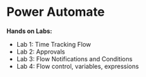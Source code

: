 # Power Automate

**Hands on Labs:**
- Lab 1: Time Tracking Flow
- Lab 2: Approvals
- Lab 3: Flow Notifications and Conditions
- Lab 4: Flow control, variables, expressions
